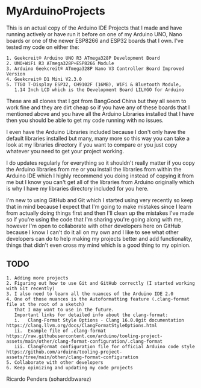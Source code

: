 # MyArduinoProjects
This is an actual copy of the Arduino IDE Projects that I made and have running actively or have run it before on one of my Arduino UNO, Nano boards or one of the newer ESP8266 and ESP32 boards that I own. 
I've tested my code on either the:
```
1. Geekcreit® Arduino UNO R3 ATmega328P Development Board
2. UNO+WiFi R3 ATmega328P+ESP8266 Module
3. Arduino Geekcreit® ATmega328P Nano V3 Controller Board Improved Version
4. Geekcreit® D1 Mini V2.3.0
5. TTGO T-Display ESP32, CH9102F (16MB), WiFi & Bluetooth Module,
   1.14 Inch LCD which is the Development Board LILYGO for Arduino
```
These are all clones that I got from BangGood China but they all seem to work fine and they are dirt cheap so if you have any of these boards that I mentioned above and you have all the Arduino Libraries installed that I have then you should be able to get my code running with no issues.

I even have the Arduino Libraries included because I don't only have the default libraries installed but many, many more so this way you can take a look at my libraries directory if you want to compare or you just copy whatever you need to get your project working.

I do updates regularly for everything so it shouldn't really matter if you copy the Arduino libraries from me or you install the libraries from within the Arduino IDE which I highly recommend you doing instead of copying it from me but I know you can't get all of the libraries from Arduino originally which is why I have my libraries directory included for you here.

I'm new to using GitHub and Git which I started using very recently so keep that in mind because I expect that I'm going to make mistakes since I learn from actually doing things first and then I'll clean up the mistakes I've made so if you're using the code that I'm sharing you're going along with me, however I'm open to collaborate with other developers here on GitHub because I know I can't do it all on my own and I like to see what other developers can do to help making my projects better and add functionality, things that didn't even cross my mind which is a good thing to my opinion.

## TODO
```
1. Adding more projects
2. Figuring out how to use Git and GitHub correctly (I started working with Git recently)
3. I also need to learn all the nuances of the Arduino IDE 2.0
4. One of those nuances is the Autoformatting feature (.clang-format file at the root of a sketch) 
   that I may want to use in the future.
   Important links for detailed info about the clang-format:
   i.   Clang-Format Style Options - Clang 16.0.0git documentation https://clang.llvm.org/docs/ClangFormatStyleOptions.html
   ii.  Example file of .clang-format https://raw.githubusercontent.com/arduino/tooling-project-assets/main/other/clang-format-configuration/.clang-format
   iii. ClangFormat configuration file for official Arduino code style https://github.com/arduino/tooling-project-assets/tree/main/other/clang-format-configuration
5. Collaborate with other developers
6. Keep opimizing and updating my code projects
```

Ricardo Penders (soharddbwarez)